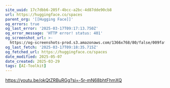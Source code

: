 ```yaml
---
site_uuid: 17c7dbb6-205f-4bcc-a2bc-4d87dde90cb8
url: https://huggingface.co/spaces
parent_org: '[[Hugging Face]]'
og_errors: true
og_last_error: '2025-03-17T09:17:13.750Z'
og_error_message: 'HTTP error! status: 401'
og_screenshot_url: >-
  https://og-screenshots-prod.s3.amazonaws.com/1366x768/80/false/009faf582a31ba7adf1f4c826c44f3014cc98fd9b70b5325299d55a84408d0bf.jpeg
og_last_fetch: '2025-03-17T09:18:35.715Z'
og_fetched_url: https://huggingface.co/spaces
date_modified: 2025-05-07
date_created: 2025-03-29
tags: [AI-Toolkit]
---
```































































https://youtu.be/okQtZRBuRGg?si=-5r-mN68bhtFhmXQ